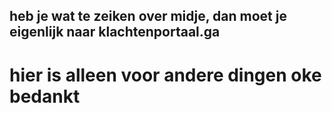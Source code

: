 ## heb je wat te zeiken over midje, dan moet je eigenlijk naar klachtenportaal.ga
# hier is alleen voor andere dingen oke bedankt
